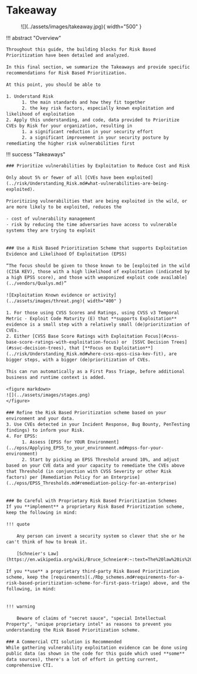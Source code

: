 # Takeaway

<figure markdown>
![](../assets/images/takeaway.jpg){ width="500" }
<figcaption></figcaption>
</figure>


!!! abstract "Overview"
    
    Throughout this guide, the building blocks for Risk Based Prioritization have been detailed and analyzed.
    
    In this final section, we summarize the Takeaways and provide specific recommendations for Risk Based Prioritization.

    At this point, you should be able to

    1. Understand Risk 
          1. the main standards and how they fit together
          2. the key risk factors, especially known exploitation and likelihood of exploitation
    2. Apply this understanding, and code, data provided to Prioritize CVEs by Risk for your organization, resulting in
          1. a significant reduction in your security effort
          2. a significant improvement in your security posture by remediating the higher risk vulnerabilities first

    
!!! success "Takeaways"

    ### Prioritize vulnerabilities by Exploitation to Reduce Cost and Risk 

    Only about 5% or fewer of all [CVEs have been exploited](../risk/Understanding_Risk.md#what-vulnerabilities-are-being-exploited).

    Prioritizing vulnerabilities that are being exploited in the wild, or are more likely to be exploited, reduces the

    - cost of vulnerability management
    - risk by reducing the time adversaries have access to vulnerable systems they are trying to exploit    


    ### Use a Risk Based Prioritization Scheme that supports Exploitation Evidence and Likelihood Of Exploitation (EPSS)
    
    “The focus should be given to those known to be [exploited in the wild (CISA KEV), those with a high likelihood of exploitation (indicated by a high EPSS score), and those with weaponized exploit code available](../vendors/Qualys.md)”

    ![Exploitation Known evidence or activity](../assets/images/threat.png){ width="400" }

    1. For those using CVSS Scores and Ratings, using CVSS v3 Temporal Metric - Exploit Code Maturity (E) that **supports Exploitation** evidence is a small step with a relatively small (de)prioritization of CVEs.
    2. Either [CVSS Base Score Ratings with Exploitation Focus](#cvss-base-score-ratings-with-exploitation-focus) or  [SSVC Decision Trees](#ssvc-decision-trees), that [**Focus on Exploitation**](../risk/Understanding_Risk.md#where-cvss-epss-cisa-kev-fit), are bigger steps, with a bigger (de)prioritization of CVEs.

    This can run automatically as a First Pass Triage, before additional business and runtime context is added.

    <figure markdown>
    ![](../assets/images/stages.png)
    </figure>

    ### Refine the Risk Based Prioritization scheme based on your environment and your data.
    3. Use CVEs detected in your Incident Response, Bug Bounty, PenTesting findings) to inform your Risk.
    4. For EPSS:
          1. Assess [EPSS for YOUR Environment](../epss/Applying_EPSS_to_your_environment.md#epss-for-your-environment)
          2. Start by picking an EPSS Threshold around 10%, and adjust based on your CVE data and your capacity to remediate the CVEs above that Threshold (in conjunction with CVSS Severity or other Risk factors) per [Remediation Policy for an Enterprise](../epss/EPSS_Thresholds.md#remediation-policy-for-an-enterprise)


    ### Be Careful with Proprietary Risk Based Prioritization Schemes
    If you **implement** a proprietary Risk Based Prioritization scheme, keep the following in mind:

    !!! quote

        Any person can invent a security system so clever that she or he can't think of how to break it.

        [Schneier's Law](https://en.wikipedia.org/wiki/Bruce_Schneier#:~:text=The%20law%20is%20phrased%20as,of%20how%20to%20break%20it.)

    If you **use** a proprietary third-party Risk Based Prioritization scheme, keep the [requirements](./Rbp_schemes.md#requirements-for-a-risk-based-prioritization-scheme-for-first-pass-triage) above, and the following, in mind:


    !!! warning

        Beware of claims of "secret sauce", "special Intellectual Property", "unique proprietary intel" as reasons to prevent you understanding the Risk Based Prioritization scheme.

    ### A Commercial CTI solution is Recommended
    While gathering vulnerability exploitation evidence can be done using public data (as shown in the code for this guide which used **some** data sources), there's a lot of effort in getting current, comprehensive CTI.



 


